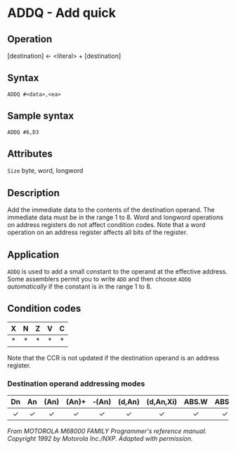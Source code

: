 # ADDQ - Add quick

## Operation
[destination] ← \<literal\> + [destination]

## Syntax
```assembly
ADDQ #<data>,<ea>
```

## Sample syntax
```assembly
ADDQ #6,D3
```

## Attributes
`Size` byte, word, longword

## Description
Add the immediate data to the contents of the destination operand. The immediate data must be in the range 1 to 8. Word and longword operations on address registers do not affect condition codes. Note that a word operation on an address register affects all bits of the register.

## Application
`ADDQ` is used to add a small constant to the operand at the effective address. Some assemblers permit you to write `ADD` and then choose `ADDQ` *automatically* if the constant is in the range 1 to 8.

## Condition codes
| X | N | Z | V | C |
|:-:|:-:|:-:|:-:|:-:|
|*|*|*|*|*|

Note that the CCR is not updated if the destination operand is an address register.

### Destination operand addressing modes
|Dn|An|(An)|(An)+|&#x2011;(An)|(d,An)|(d,An,Xi)|ABS.W|ABS.L|(d,PC)|(d,PC,Xn)|imm|
|:-:|:-:|:-:|:-:|:-:|:-:|:-:|:-:|:-:|:-:|:-:|:-:|
|✓|✓|✓|✓|✓|✓|✓|✓|✓||||

*From MOTOROLA M68000 FAMILY Programmer's reference manual. Copyright 1992 by Motorola Inc./NXP. Adapted with permission.*